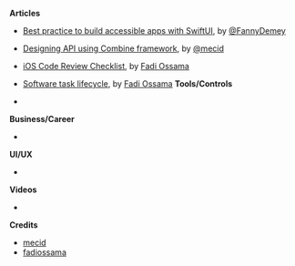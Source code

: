 
**Articles**

* [Best practice to build accessible apps with SwiftUI](https://dev.to/fannydemey/best-practice-to-build-accessible-apps-with-swiftui-3cdk), by [@FannyDemey](https://twitter.com/FannyDemey)
* [Designing API using Combine framework](https://swiftwithmajid.com/2021/04/07/designing-api-using-combine-framework/), by [@mecid](https://twitter.com/mecid)
* [iOS Code Review Checklist](https://medium.com/swiftcairo/ios-code-review-checklist-482f17f5c7c6), by [Fadi Ossama]()
* [Software task lifecycle](https://fadyossama.medium.com/software-task-lifecycle-cb717ef0ff92), by [Fadi Ossama]()
**Tools/Controls**

* 

**Business/Career**

* 

**UI/UX**

* 

**Videos**

* 

**Credits**

* [mecid](https://github.com/mecid)
* [fadiossama](https://github.com/FadiOssama)
